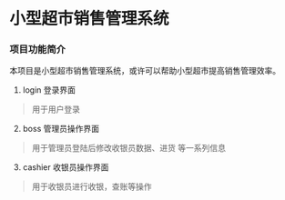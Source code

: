 # 小型超市销售管理系统

### 项目功能简介
本项目是小型超市销售管理系统，或许可以帮助小型超市提高销售管理效率。

1. login 登录界面
> 用于用户登录
2. boss 管理员操作界面
> 用于管理员登陆后修改收银员数据、进货 等一系列信息
3. cashier 收银员操作界面
> 用于收银员进行收银，查账等操作
